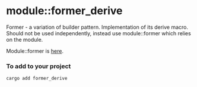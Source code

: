 
# module::former_derive

Former - a variation of builder pattern. Implementation of its derive macro. Should not be used independently, instead use module::former which relies on the module.

Module::former is [here](https://github.com/Wandalen/wTools/tree/master/module/rust/former).

### To add to your project

```
cargo add former_derive
```
